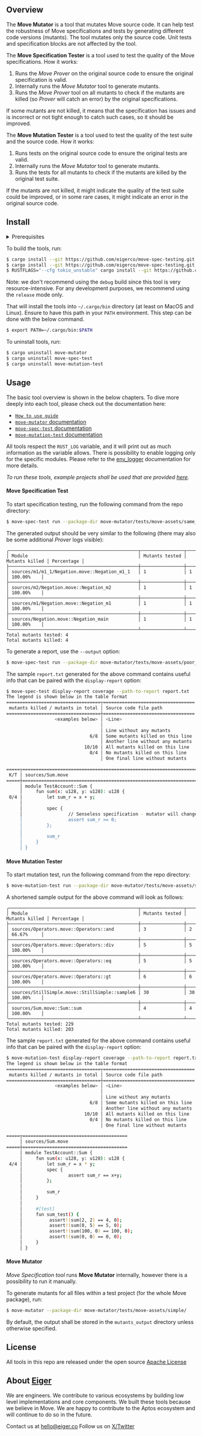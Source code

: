 ## Overview

The **Move Mutator** is a tool that mutates Move source code.
It can help test the robustness of Move specifications and tests by generating different code versions (mutants).
The tool mutates only the source code. Unit tests and specification blocks are not affected by the tool.

The **Move Specification Tester** is a tool used to test the quality of the Move specifications.
How it works:
1. Runs the _Move Prover_ on the original source code to ensure the original specification is valid.
2. Internally runs the _Move Mutator_ tool to generate mutants.
3. Runs the _Move Prover_ tool on all mutants to check if the mutants are killed (so _Prover_ will catch an error) by the original specifications.

If some mutants are not killed, it means that the specification has issues and is incorrect or not tight enough to catch such cases, so it should be improved.

The **Move Mutation Tester** is a tool used to test the quality of the test suite and the source code.
How it works:
1. Runs tests on the original source code to ensure the original tests are valid.
2. Internally runs the _Move Mutator_ tool to generate mutants.
3. Runs the tests for all mutants to check if the mutants are killed by the original test suite.

If the mutants are not killed, it might indicate the quality of the test suite could be improved, or in some rare cases, it might indicate an error in the original source code.


## Install

<details>

<summary>Prerequisites</summary>

 _Move Prover_ depends on a tool called [boogie](https://github.com/boogie-org/boogie), which requires a `.net 6` runtime and an SMT solver, the default being [Z3](https://github.com/Z3Prover/z3).

 Specific versions of these need to be installed, and the paths to the boogie and `z3` executables set in two environment variables:
 ```
 BOOGIE_EXE=/path/to/boogie
 Z3_EXE=/path/to/z3
 ```

One way of getting this set up correctly is to [use the dev_setup.sh](https://aptos.dev/en/network/nodes/building-from-source) script from the aptos project.

Alternatively, you can manually install them on a Debian-like Linux system using the following set of commands:
```bash
sudo apt-get install dotnet6
dotnet tool install --global boogie --version 3.2.4
wget https://github.com/Z3Prover/z3/releases/download/z3-4.11.2/z3-4.11.2-x64-glibc-2.31.zip
unzip z3-4.11.2-x64-glibc-2.31.zip
cp z3-4.11.2-x64-glibc-2.31/bin/z3 ~/.local/bin

# You might want to put these in your .bashrc or similar
export Z3_EXE=~/.local/bin/z3
export BOOGIE_EXE=~/.dotnet/tools/boogie
```

-------------------------------------------- 

</details>

To build the tools, run:
```bash
$ cargo install --git https://github.com/eigerco/move-spec-testing.git --locked move-mutator
$ cargo install --git https://github.com/eigerco/move-spec-testing.git --locked move-spec-test
$ RUSTFLAGS="--cfg tokio_unstable" cargo install --git https://github.com/eigerco/move-spec-testing.git --locked move-mutation-test
```

Note: we don't recommend using the `debug` build since this tool is very resource-intensive. For any development purposes, we recommend using the `release` mode only.

That will install the tools into `~/.cargo/bin` directory (at least on MacOS and Linux).
Ensure to have this path in your `PATH` environment. This step can be done with the below command.
```bash
$ export PATH=~/.cargo/bin:$PATH
```

To uninstall tools, run:
```bash
$ cargo uninstall move-mutator
$ cargo uninstall move-spec-test
$ cargo uninstall move-mutation-test
```

## Usage

The basic tool overview is shown in the below chapters. To dive more deeply into each tool, please check out the documentation here:

 - [`How to use guide`](docs/How-to-use.md)
 - [`move-mutator` documentation](move-mutator/README.md)
 - [`move-spec-test` documentation](move-spec-test/README.md)
 - [`move-mutation-test` documentation](move-mutation-test/README.md)

All tools respect the `RUST_LOG` variable, and it will print out as much information as the variable allows.
There is possibility to enable logging only for the specific modules.
Please refer to the [env_logger](https://docs.rs/env_logger/latest/env_logger/) documentation for more details.

_To run these tools, example projects shall be used that are provided [here](https://github.com/eigerco/move-spec-testing/tree/main/move-mutator/tests/move-assets)._

#### Move Specification Test

To start specification testing, run the following command from the repo directory:
```bash
$ move-spec-test run --package-dir move-mutator/tests/move-assets/same_names
```

The generated output should be very similar to the following (there may also be
some additional _Prover_ logs visible):
```text
╭────────────────────────────────────────────────┬────────────────┬────────────────┬────────────╮
│ Module                                         │ Mutants tested │ Mutants killed │ Percentage │
├────────────────────────────────────────────────┼────────────────┼────────────────┼────────────┤
│ sources/m1/m1_1/Negation.move::Negation_m1_1   │ 1              │ 1              │ 100.00%    │
├────────────────────────────────────────────────┼────────────────┼────────────────┼────────────┤
│ sources/m2/Negation.move::Negation_m2          │ 1              │ 1              │ 100.00%    │
├────────────────────────────────────────────────┼────────────────┼────────────────┼────────────┤
│ sources/m1/Negation.move::Negation_m1          │ 1              │ 1              │ 100.00%    │
├────────────────────────────────────────────────┼────────────────┼────────────────┼────────────┤
│ sources/Negation.move::Negation_main           │ 1              │ 1              │ 100.00%    │
╰────────────────────────────────────────────────┴────────────────┴────────────────┴────────────╯
Total mutants tested: 4
Total mutants killed: 4
```


To generate a report, use the `--output` option:
```bash
$ move-spec-test run --package-dir move-mutator/tests/move-assets/poor_spec --output report.txt
```

The sample `report.txt` generated for the above command contains useful info that can be paired with the `display-report` option:
```bash
$ move-spec-test display-report coverage --path-to-report report.txt
The legend is shown below in the table format
===================================┬==================================
 mutants killed / mutants in total │ Source code file path
===================================┼==================================
                  <examples below> │ <Line>
                                   │
                                   │ Line without any mutants
                               6/8 │ Some mutants killed on this line
                                   │ Another line without any mutants
                             10/10 │ All mutants killed on this line
                               0/4 │ No mutants killed on this line
                                   │ One final line without mutants

=====┬==============================================================================================================
 K/T │ sources/Sum.move
=====┼==============================================================================================================
     │ module TestAccount::Sum {
     │     fun sum(x: u128, y: u128): u128 {
 0/4 │         let sum_r = x + y;
     │
     │         spec {
     │                 // Senseless specification - mutator will change + operator to -*/ but spec won't notice it.
     │                 assert sum_r >= 0;
     │         };
     │
     │         sum_r
     │     }
     │ }
```

#### Move Mutation Tester

To start mutation test, run the following command from the repo directory:
```bash
$ move-mutation-test run --package-dir move-mutator/tests/move-assets/simple --output report.txt
```
A shortened sample output for the above command will look as follows:
```text
╭────────────────────────────────────────────────┬────────────────┬────────────────┬────────────╮
│ Module                                         │ Mutants tested │ Mutants killed │ Percentage │
├────────────────────────────────────────────────┼────────────────┼────────────────┼────────────┤
│ sources/Operators.move::Operators::and         │ 3              │ 2              │ 66.67%     │
├────────────────────────────────────────────────┼────────────────┼────────────────┼────────────┤
│ sources/Operators.move::Operators::div         │ 5              │ 5              │ 100.00%    │
├────────────────────────────────────────────────┼────────────────┼────────────────┼────────────┤
│ sources/Operators.move::Operators::eq          │ 5              │ 5              │ 100.00%    │
├────────────────────────────────────────────────┼────────────────┼────────────────┼────────────┤
│ sources/Operators.move::Operators::gt          │ 6              │ 6              │ 100.00%    │
├────────────────────────────────────────────────┼────────────────┼────────────────┼────────────┤
│ sources/StillSimple.move::StillSimple::sample6 │ 30             │ 30             │ 100.00%    │
├────────────────────────────────────────────────┼────────────────┼────────────────┼────────────┤
│ sources/Sum.move::Sum::sum                     │ 4              │ 4              │ 100.00%    │
╰────────────────────────────────────────────────┴────────────────┴────────────────┴────────────╯
Total mutants tested: 229
Total mutants killed: 203
```

The sample `report.txt` generated for the above command contains useful info that can be paired with the `display-report` option:
```bash
$ move-mutation-test display-report coverage --path-to-report report.txt --modules Sum
The legend is shown below in the table format
===================================┬==================================
 mutants killed / mutants in total │ Source code file path
===================================┼==================================
                  <examples below> │ <Line>
                                   │
                                   │ Line without any mutants
                               6/8 │ Some mutants killed on this line
                                   │ Another line without any mutants
                             10/10 │ All mutants killed on this line
                               0/4 │ No mutants killed on this line
                                   │ One final line without mutants

=====┬=======================================
     │ sources/Sum.move
=====┼=======================================
     │ module TestAccount::Sum {
     │     fun sum(x: u128, y: u128): u128 {
 4/4 │         let sum_r = x * y;
     │         spec {
     │                 assert sum_r == x+y;
     │         };
     │
     │         sum_r
     │     }
     │
     │     #[test]
     │     fun sum_test() {
     │          assert!(sum(2, 2) == 4, 0);
     │          assert!(sum(0, 5) == 5, 0);
     │          assert!(sum(100, 0) == 100, 0);
     │          assert!(sum(0, 0) == 0, 0);
     │     }
     │ }
```

#### Move Mutator

_Move Specification tool_ runs **Move Mutator** internally, however there is a possibility to run it manually.

To generate mutants for all files within a test project (for the whole Move package), run:
```bash
$ move-mutator --package-dir move-mutator/tests/move-assets/simple/
```
By default, the output shall be stored in the `mutants_output` directory unless otherwise specified.

## License

All tools in this repo are released under the open source [Apache License](LICENSE)

## About [Eiger](https://www.eiger.co)

We are engineers. We contribute to various ecosystems by building low level implementations and core components. We built these tools because we believe in Move. We are happy to contribute to the Aptos ecosystem and will continue to do so in the future.

Contact us at hello@eiger.co
Follow us on [X/Twitter](https://x.com/eiger_co)
